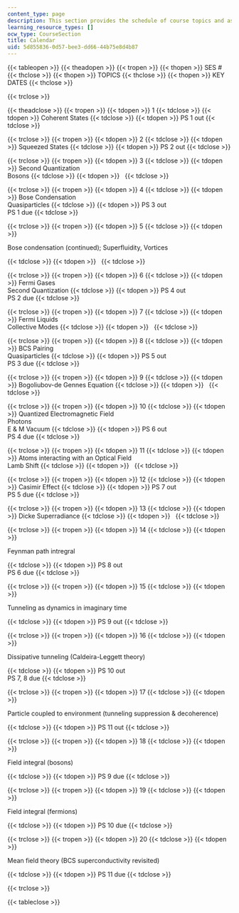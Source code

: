 ```yaml
---
content_type: page
description: This section provides the schedule of course topics and assignments.
learning_resource_types: []
ocw_type: CourseSection
title: Calendar
uid: 5d855836-0d57-bee3-dd66-44b75e8d4b87
---
```


{{< tableopen >}}
{{< theadopen >}}
{{< tropen >}}
{{< thopen >}}
SES #
{{< thclose >}}
{{< thopen >}}
TOPICS
{{< thclose >}}
{{< thopen >}}
KEY DATES
{{< thclose >}}

{{< trclose >}}

{{< theadclose >}}
{{< tropen >}}
{{< tdopen >}}
1
{{< tdclose >}}
{{< tdopen >}}
Coherent States
{{< tdclose >}}
{{< tdopen >}}
PS 1 out
{{< tdclose >}}

{{< trclose >}}
{{< tropen >}}
{{< tdopen >}}
2
{{< tdclose >}}
{{< tdopen >}}
Squeezed States
{{< tdclose >}}
{{< tdopen >}}
PS 2 out
{{< tdclose >}}

{{< trclose >}}
{{< tropen >}}
{{< tdopen >}}
3
{{< tdclose >}}
{{< tdopen >}}
Second Quantization  
Bosons
{{< tdclose >}}
{{< tdopen >}}
 
{{< tdclose >}}

{{< trclose >}}
{{< tropen >}}
{{< tdopen >}}
4
{{< tdclose >}}
{{< tdopen >}}
Bose Condensation  
Quasiparticles
{{< tdclose >}}
{{< tdopen >}}
PS 3 out  
PS 1 due
{{< tdclose >}}

{{< trclose >}}
{{< tropen >}}
{{< tdopen >}}
5
{{< tdclose >}}
{{< tdopen >}}


Bose condensation (continued); Superfluidity, Vortices


{{< tdclose >}}
{{< tdopen >}}
 
{{< tdclose >}}

{{< trclose >}}
{{< tropen >}}
{{< tdopen >}}
6
{{< tdclose >}}
{{< tdopen >}}
Fermi Gases  
Second Quantization
{{< tdclose >}}
{{< tdopen >}}
PS 4 out  
PS 2 due
{{< tdclose >}}

{{< trclose >}}
{{< tropen >}}
{{< tdopen >}}
7
{{< tdclose >}}
{{< tdopen >}}
Fermi Liquids  
Collective Modes
{{< tdclose >}}
{{< tdopen >}}
 
{{< tdclose >}}

{{< trclose >}}
{{< tropen >}}
{{< tdopen >}}
8
{{< tdclose >}}
{{< tdopen >}}
BCS Pairing  
Quasiparticles
{{< tdclose >}}
{{< tdopen >}}
PS 5 out  
PS 3 due
{{< tdclose >}}

{{< trclose >}}
{{< tropen >}}
{{< tdopen >}}
9
{{< tdclose >}}
{{< tdopen >}}
Bogoliubov-de Gennes Equation
{{< tdclose >}}
{{< tdopen >}}
 
{{< tdclose >}}

{{< trclose >}}
{{< tropen >}}
{{< tdopen >}}
10
{{< tdclose >}}
{{< tdopen >}}
Quantized Electromagnetic Field  
Photons  
E & M Vacuum
{{< tdclose >}}
{{< tdopen >}}
PS 6 out  
PS 4 due
{{< tdclose >}}

{{< trclose >}}
{{< tropen >}}
{{< tdopen >}}
11
{{< tdclose >}}
{{< tdopen >}}
Atoms interacting with an Optical Field  
Lamb Shift
{{< tdclose >}}
{{< tdopen >}}
 
{{< tdclose >}}

{{< trclose >}}
{{< tropen >}}
{{< tdopen >}}
12
{{< tdclose >}}
{{< tdopen >}}
Casimir Effect
{{< tdclose >}}
{{< tdopen >}}
PS 7 out  
PS 5 due
{{< tdclose >}}

{{< trclose >}}
{{< tropen >}}
{{< tdopen >}}
13
{{< tdclose >}}
{{< tdopen >}}
Dicke Superradiance
{{< tdclose >}}
{{< tdopen >}}
 
{{< tdclose >}}

{{< trclose >}}
{{< tropen >}}
{{< tdopen >}}
14
{{< tdclose >}}
{{< tdopen >}}


Feynman path intregral


{{< tdclose >}}
{{< tdopen >}}
PS 8 out  
PS 6 due
{{< tdclose >}}

{{< trclose >}}
{{< tropen >}}
{{< tdopen >}}
15
{{< tdclose >}}
{{< tdopen >}}


Tunneling as dynamics in imaginary time


{{< tdclose >}}
{{< tdopen >}}
PS 9 out
{{< tdclose >}}

{{< trclose >}}
{{< tropen >}}
{{< tdopen >}}
16
{{< tdclose >}}
{{< tdopen >}}


Dissipative tunneling (Caldeira-Leggett theory)


{{< tdclose >}}
{{< tdopen >}}
PS 10 out  
PS 7, 8 due
{{< tdclose >}}

{{< trclose >}}
{{< tropen >}}
{{< tdopen >}}
17
{{< tdclose >}}
{{< tdopen >}}


Particle coupled to environment (tunneling suppression & decoherence)


{{< tdclose >}}
{{< tdopen >}}
PS 11 out
{{< tdclose >}}

{{< trclose >}}
{{< tropen >}}
{{< tdopen >}}
18
{{< tdclose >}}
{{< tdopen >}}


Field integral (bosons)


{{< tdclose >}}
{{< tdopen >}}
PS 9 due
{{< tdclose >}}

{{< trclose >}}
{{< tropen >}}
{{< tdopen >}}
19
{{< tdclose >}}
{{< tdopen >}}


Field integral (fermions)


{{< tdclose >}}
{{< tdopen >}}
PS 10 due
{{< tdclose >}}

{{< trclose >}}
{{< tropen >}}
{{< tdopen >}}
20
{{< tdclose >}}
{{< tdopen >}}


Mean field theory (BCS superconductivity revisited)


{{< tdclose >}}
{{< tdopen >}}
PS 11 due
{{< tdclose >}}

{{< trclose >}}

{{< tableclose >}}